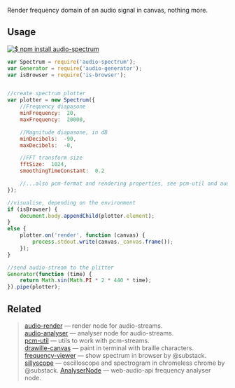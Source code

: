 Render frequency domain of an audio signal in canvas, nothing more.

## Usage

[![$ npm install audio-spectrum](http://nodei.co/npm/audio-spectrum.png?mini=true)](http://npmjs.org/package/audio-spectrum)


```js
var Spectrum = require('audio-spectrum');
var Generator = require('audio-generator');
var isBrowser = require('is-browser');


//create spectrum plotter
var plotter = new Spectrum({
	//Frequency diapasone
	minFrequency:  20,
	maxFrequency:  20000,

	//Magnitude diapasone, in dB
	minDecibels:  -90,
	maxDecibels:  -0,

	//FFT transform size
	fftSize:  1024,
	smoothingTimeConstant:  0.2

	//...also pcm-format and rendering properties, see pcm-util and audio-render
});

//visualise, depending on the environment
if (isBrowser) {
	document.body.appendChild(plotter.element);
}
else {
	plotter.on('render', function (canvas) {
		process.stdout.write(canvas._canvas.frame());
	});
}

//send audio-stream to the plitter
Generator(function (time) {
	return Math.sin(Math.PI * 2 * 440 * time);
}).pipe(plotter);
```

## Related

> [audio-render](https://npmjs.org/package/audio-render) — render node for audio-streams.<br/>
> [audio-analyser](https://npmjs.org/package/audio-analyser) — analyser node for audio-streams.<br/>
> [pcm-util](https://npmjs.org/package/pcm-util) — utils to work with pcm-streams.<br/>
> [drawille-canvas](https://github.com/madbence/node-drawille-canvas) — paint in terminal with braille characters.<br/>
> [frequency-viewer](https://www.npmjs.com/package/frequency-viewer) — show spectrum in browser by @substack.
> [sillyscope](https://www.npmjs.com/package/sillyscope) — oscilloscope and spectrogram in chromeless chrome by @substack.
> [AnalyserNode](https://developer.mozilla.org/en/docs/Web/API/AnalyserNode) — web-audio-api frequency analyser node.<br/>